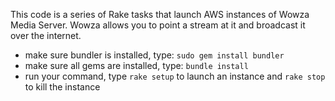 This code is a series of Rake tasks that launch AWS instances of Wowza Media Server.  Wowza allows you to point a stream at it and broadcast it over the internet.

* make sure bundler is installed, type: `sudo gem install bundler`
* make sure all gems are installed, type: `bundle install`
* run your command, type `rake setup` to launch an instance and `rake stop` to kill the instance

